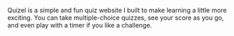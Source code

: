 Quizel is a simple and fun quiz website I built to make learning a little more exciting. You can take multiple-choice quizzes, see your score as you go, and even play with a timer if you like a challenge.
